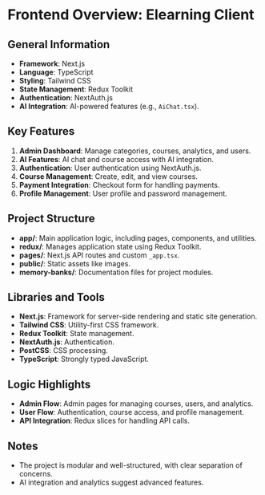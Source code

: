 # Frontend Overview: Elearning Client

## General Information
- **Framework**: Next.js
- **Language**: TypeScript
- **Styling**: Tailwind CSS
- **State Management**: Redux Toolkit
- **Authentication**: NextAuth.js
- **AI Integration**: AI-powered features (e.g., `AiChat.tsx`).

## Key Features
1. **Admin Dashboard**: Manage categories, courses, analytics, and users.
2. **AI Features**: AI chat and course access with AI integration.
3. **Authentication**: User authentication using NextAuth.js.
4. **Course Management**: Create, edit, and view courses.
5. **Payment Integration**: Checkout form for handling payments.
6. **Profile Management**: User profile and password management.

## Project Structure
- **app/**: Main application logic, including pages, components, and utilities.
- **redux/**: Manages application state using Redux Toolkit.
- **pages/**: Next.js API routes and custom `_app.tsx`.
- **public/**: Static assets like images.
- **memory-banks/**: Documentation files for project modules.

## Libraries and Tools
- **Next.js**: Framework for server-side rendering and static site generation.
- **Tailwind CSS**: Utility-first CSS framework.
- **Redux Toolkit**: State management.
- **NextAuth.js**: Authentication.
- **PostCSS**: CSS processing.
- **TypeScript**: Strongly typed JavaScript.

## Logic Highlights
- **Admin Flow**: Admin pages for managing courses, users, and analytics.
- **User Flow**: Authentication, course access, and profile management.
- **API Integration**: Redux slices for handling API calls.

## Notes
- The project is modular and well-structured, with clear separation of concerns.
- AI integration and analytics suggest advanced features.
